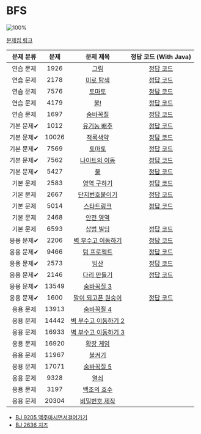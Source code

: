 # BFS

![100%](https://progress-bar.dev/20/?scale=30&title=progress&width=500&color=babaca&suffix=/30)

[문제집 링크](https://www.acmicpc.net/workbook/view/7313)

| 문제 분류  | 문제  |                           문제 제목                           |                            정답 코드 (With Java)                             |
| :--------: | :---: | :-----------------------------------------------------------: | :--------------------------------------------------------------------------: |
| 연습 문제  | 1926  |         [그림](https://www.acmicpc.net/problem/1926)          | [정답 코드](https://gist.github.com/sedin2/3a8588b1ef55bfecd6e3c7612b48c0b5) |
| 연습 문제  | 2178  |       [미로 탐색](https://www.acmicpc.net/problem/2178)       | [정답 코드](https://gist.github.com/sedin2/5917188b6f2b9f910efa5ea743ed22d9) |
| 연습 문제  | 7576  |        [토마토](https://www.acmicpc.net/problem/7576)         | [정답 코드](https://gist.github.com/sedin2/7c09e85bbb5e735efab6818b795f8354) |
| 연습 문제  | 4179  |          [불!](https://www.acmicpc.net/problem/4179)          | [정답 코드](https://gist.github.com/sedin2/ddef9ea253a76475e1cebdb852aab877) |
| 연습 문제  | 1697  |       [숨바꼭질](https://www.acmicpc.net/problem/1697)        | [정답 코드](https://gist.github.com/sedin2/bd7c1a747cf25b8d450cf03282c9744d) |
| 기본 문제✔ | 1012  |      [유기농 배추](https://www.acmicpc.net/problem/1012)      | [정답 코드](https://gist.github.com/sedin2/9cb9ce68a3ddf28ca73908321b31221e) |
| 기본 문제✔ | 10026 |       [적록색약](https://www.acmicpc.net/problem/10026)       | [정답 코드](https://gist.github.com/sedin2/ee970830b00b127aff876f256b7d8039) |
| 기본 문제✔ | 7569  |        [토마토](https://www.acmicpc.net/problem/7569)         | [정답 코드](https://gist.github.com/sedin2/1c83a7544887c7f70b41944b67df2e9a) |
| 기본 문제✔ | 7562  |     [나이트의 이동](https://www.acmicpc.net/problem/7562)     | [정답 코드](https://gist.github.com/sedin2/642e18f98240bba9ca65616d57df6edc) |
| 기본 문제✔ | 5427  |          [불](https://www.acmicpc.net/problem/5427)           | [정답 코드](https://gist.github.com/sedin2/d23e44328bf7ca3be79040ceb7627516) |
| 기본 문제  | 2583  |      [영역 구하기](https://www.acmicpc.net/problem/2583)      | [정답 코드](https://gist.github.com/sedin2/ebdfeee86b5d912579b4852d6fb13978) |
| 기본 문제  | 2667  |    [단지번호붙이기](https://www.acmicpc.net/problem/2667)     | [정답 코드](https://gist.github.com/sedin2/aa87847a1648889a4e8c31f6c0cfdda9) |
| 기본 문제  | 5014  |      [스타트링크](https://www.acmicpc.net/problem/5014)       | [정답 코드](https://gist.github.com/sedin2/7f647f04cb224df7b20542ce47137915) |
| 기본 문제  | 2468  |       [안전 영역](https://www.acmicpc.net/problem/2468)       |                                                                              |
| 기본 문제  | 6593  |       [상범 빌딩](https://www.acmicpc.net/problem/6593)       | [정답 코드](https://gist.github.com/sedin2/3ddb9954941ca02eb8012b8dcefa93a1) |
| 응용 문제✔ | 2206  |  [벽 부수고 이동하기](https://www.acmicpc.net/problem/2206)   | [정답 코드](https://gist.github.com/sedin2/aee705eb3717534824a6bfb6917f3ec3) |
| 응용 문제✔ | 9466  |      [텀 프로젝트](https://www.acmicpc.net/problem/9466)      | [정답 코드](https://gist.github.com/sedin2/aef922b544809f8592fa2b7225f401d0) |
| 응용 문제✔ | 2573  |         [빙산](https://www.acmicpc.net/problem/2573)          | [정답 코드](https://gist.github.com/sedin2/20518d6f27c72bc8e02772aa3ae76b22) |
| 응용 문제✔ | 2146  |      [다리 만들기](https://www.acmicpc.net/problem/2146)      | [정답 코드](https://gist.github.com/sedin2/300f24ba1a67e7c264e1a2839f6e9645) |
| 응용 문제✔ | 13549 |      [숨바꼭질 3](https://www.acmicpc.net/problem/13549)      |                                                                              |
| 응용 문제✔ | 1600  |  [말이 되고픈 원숭이](https://www.acmicpc.net/problem/1600)   | [정답 코드](https://gist.github.com/sedin2/ff315f955dfc5692075df8f5a8ac1c06) |
| 응용 문제  | 13913 |      [숨바꼭질 4](https://www.acmicpc.net/problem/13913)      |                                                                              |
| 응용 문제  | 14442 | [벽 부수고 이동하기 2](https://www.acmicpc.net/problem/14442) |                                                                              |
| 응용 문제  | 16933 | [벽 부수고 이동하기 3](https://www.acmicpc.net/problem/16933) |                                                                              |
| 응용 문제  | 16920 |      [확장 게임](https://www.acmicpc.net/problem/16920)       |                                                                              |
| 응용 문제  | 11967 |        [불켜기](https://www.acmicpc.net/problem/11967)        |                                                                              |
| 응용 문제  | 17071 |      [숨바꼭질 5](https://www.acmicpc.net/problem/17071)      |                                                                              |
| 응용 문제  | 9328  |         [열쇠](https://www.acmicpc.net/problem/9328)          |                                                                              |
| 응용 문제  | 3197  |      [백조의 호수](https://www.acmicpc.net/problem/3197)      |                                                                              |
| 응용 문제  | 20304 |    [비밀번호 제작](https://www.acmicpc.net/problem/20304)     |                                                                              |

- [BJ 9205 맥주마시면서걸어가기](https://gist.github.com/sedin2/9d4b4c040f2b20c03bb97b67195bf893)
- [BJ 2636 치즈](https://gist.github.com/sedin2/43cd1462541dd6e087da79435a2bcc8c)
